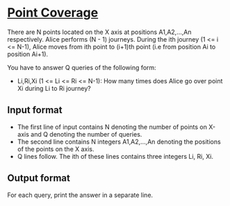 # [Point Coverage][link]

There are N points located on the X axis at positions A1,A2,...,An respectively. Alice performs (N - 1) journeys. During the ith journey (1 <= i <= N-1), Alice moves from ith point to (i+1)th point (i.e from position Ai to position Ai+1).

You have to answer Q queries of the following form:

- Li,Ri,Xi (1 <= Li <= Ri <= N-1): How many times does Alice go over point Xi during Li to Ri journey?

## Input format

- The first line of input contains N denoting the number of points on X-axis and Q denoting the number of queries.
- The second line contains N integers A1,A2,...,An denoting the positions of the points on the X axis.
- Q lines follow. The ith of these lines contains three integers Li, Ri, Xi.

## Output format

For each query, print the answer in a separate line.

[link]: https://www.hackerearth.com/practice/data-structures/advanced-data-structures/segment-trees/practice-problems/algorithm/point-coverage-f0a7e815/
